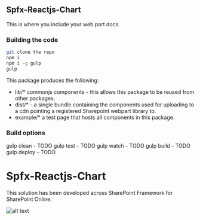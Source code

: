 ## Spfx-Reactjs-Chart

This is where you include your web part docs.

### Building the code

```bash
git clone the repo
npm i
npm i -g gulp
gulp
```

This package produces the following:

* lib/* commonjs components - this allows this package to be reused from other packages.
* dist/* - a single bundle containing the components used for uploading to a cdn pointing a registered Sharepoint webpart library to.
* example/* a test page that hosts all components in this package.

### Build options

gulp clean - TODO
gulp test - TODO
gulp watch - TODO
gulp build - TODO
gulp deploy - TODO
# Spfx-Reactjs-Chart

This solution has been developed across SharePoint Framework for SharePoint Online.

![alt text](https://github.com/giuleon/spfx-react-chart/blob/master/spfx-react-chart.gif "Demo")
